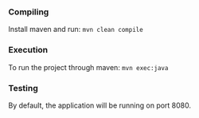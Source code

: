 ### Compiling ###
Install maven and run:
`mvn clean compile`

### Execution ###
To run the project through maven:
`mvn exec:java`

### Testing ###
By default, the application will be running on port 8080.